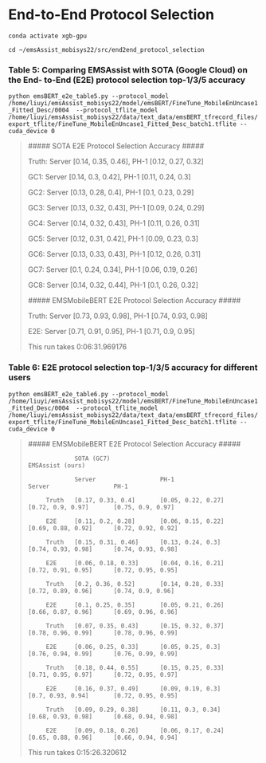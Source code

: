 # End-to-End Protocol Selection


`conda activate xgb-gpu`

`cd ~/emsAssist_mobisys22/src/end2end_protocol_selection`


### Table 5: Comparing EMSAssist with SOTA (Google Cloud) on the End- to-End (E2E) protocol selection top-1/3/5 accuracy

`python emsBERT_e2e_table5.py --protocol_model /home/liuyi/emsAssist_mobisys22/model/emsBERT/FineTune_MobileEnUncase1_Fitted_Desc/0004  --protocol_tflite_model /home/liuyi/emsAssist_mobisys22/data/text_data/emsBERT_tfrecord_files/export_tflite/FineTune_MobileEnUncase1_Fitted_Desc_batch1.tflite --cuda_device 0`

> \##### SOTA E2E Protocol Selection Accuracy #####
>
> Truth: Server [0.14, 0.35, 0.46], PH-1 [0.12, 0.27, 0.32]
>
> GC1: Server [0.14, 0.3, 0.42], PH-1 [0.11, 0.24, 0.3]
>
> GC2: Server [0.13, 0.28, 0.4], PH-1 [0.1, 0.23, 0.29]
>
> GC3: Server [0.13, 0.32, 0.43], PH-1 [0.09, 0.24, 0.29]
>
> GC4: Server [0.14, 0.32, 0.43], PH-1 [0.11, 0.26, 0.31]
>
> GC5: Server [0.12, 0.31, 0.42], PH-1 [0.09, 0.23, 0.3]
>
> GC6: Server [0.13, 0.33, 0.43], PH-1 [0.12, 0.26, 0.31]
>
> GC7: Server [0.1, 0.24, 0.34], PH-1 [0.06, 0.19, 0.26]
>
> GC8: Server [0.14, 0.32, 0.44], PH-1 [0.1, 0.26, 0.32]
>
> \##### EMSMobileBERT E2E Protocol Selection Accuracy #####
>
> Truth: Server [0.73, 0.93, 0.98], PH-1 [0.74, 0.93, 0.98]
>
> E2E: Server [0.71, 0.91, 0.95], PH-1 [0.71, 0.9, 0.95]
>
> This run takes 0:06:31.969176


### Table 6: E2E protocol selection top-1/3/5 accuracy for different users

`python emsBERT_e2e_table6.py --protocol_model /home/liuyi/emsAssist_mobisys22/model/emsBERT/FineTune_MobileEnUncase1_Fitted_Desc/0004  --protocol_tflite_model /home/liuyi/emsAssist_mobisys22/data/text_data/emsBERT_tfrecord_files/export_tflite/FineTune_MobileEnUncase1_Fitted_Desc_batch1.tflite --cuda_device 0`

> \##### EMSMobileBERT E2E Protocol Selection Accuracy #####
> 
>                  SOTA (GC7)                                      EMSAssist (ours)
> 
>                  Server                  PH-1                    Server                  PH-1
> 
>          Truth   [0.17, 0.33, 0.4]       [0.05, 0.22, 0.27]      [0.72, 0.9, 0.97]       [0.75, 0.9, 0.97]
> 
>          E2E     [0.11, 0.2, 0.28]       [0.06, 0.15, 0.22]      [0.69, 0.88, 0.92]      [0.72, 0.92, 0.92]
> 
>          Truth   [0.15, 0.31, 0.46]      [0.13, 0.24, 0.3]       [0.74, 0.93, 0.98]      [0.74, 0.93, 0.98]
> 
>          E2E     [0.06, 0.18, 0.33]      [0.04, 0.16, 0.21]      [0.72, 0.91, 0.95]      [0.72, 0.95, 0.95]
> 
>          Truth   [0.2, 0.36, 0.52]       [0.14, 0.28, 0.33]      [0.72, 0.89, 0.96]      [0.74, 0.9, 0.96]
> 
>          E2E     [0.1, 0.25, 0.35]       [0.05, 0.21, 0.26]      [0.66, 0.87, 0.96]      [0.69, 0.96, 0.96]
> 
>          Truth   [0.07, 0.35, 0.43]      [0.15, 0.32, 0.37]      [0.78, 0.96, 0.99]      [0.78, 0.96, 0.99]
> 
>          E2E     [0.06, 0.25, 0.33]      [0.05, 0.25, 0.3]       [0.76, 0.94, 0.99]      [0.76, 0.99, 0.99]
> 
>          Truth   [0.18, 0.44, 0.55]      [0.15, 0.25, 0.33]      [0.71, 0.95, 0.97]      [0.72, 0.95, 0.97]
> 
>          E2E     [0.16, 0.37, 0.49]      [0.09, 0.19, 0.3]       [0.7, 0.93, 0.94]       [0.72, 0.95, 0.95]
> 
>          Truth   [0.09, 0.29, 0.38]      [0.11, 0.3, 0.34]       [0.68, 0.93, 0.98]      [0.68, 0.94, 0.98]
> 
>          E2E     [0.09, 0.18, 0.26]      [0.06, 0.17, 0.24]      [0.65, 0.88, 0.96]      [0.66, 0.94, 0.94]
> 
> This run takes 0:15:26.320612
